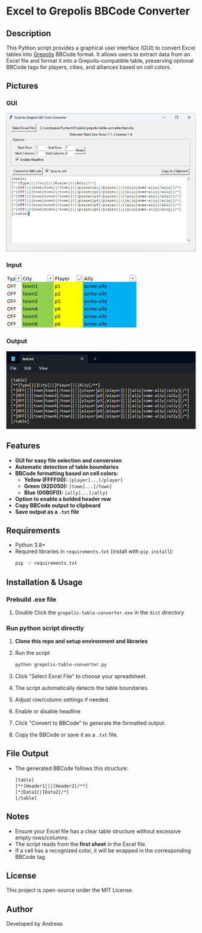 # Excel to Grepolis BBCode Converter

## Description
This Python script provides a graphical user interface (GUI) to convert Excel tables into [Grepolis](https://en.grepolis.com/) BBCode format. It allows users to extract data from an Excel file and format it into a Grepolis-compatible table, preserving optional BBCode tags for players, cities, and alliances based on cell colors.

## Pictures
### GUI
![GUI_example.png](doc%2FGUI_example.png)
### Input
![excel_input_example.png](doc%2FExcel_input_example.png)
### Output
![txt_output_example.png](doc%2Ftxt_output_example.png)
## Features
- **GUI for easy file selection and conversion**
- **Automatic detection of table boundaries**
- **BBCode formatting based on cell colors:**
  - **Yellow (FFFF00):** `[player]...[/player]`
  - **Green (92D050):** `[town]...[/town]`
  - **Blue (00B0F0):** `[ally]...[/ally]`
- **Option to enable a bolded header row**
- **Copy BBCode output to clipboard**
- **Save output as a `.txt` file**

## Requirements
- Python 3.8+
- Required libraries in `requirements.txt` (install with `pip install`):
  ```sh
  pip -r requirements.txt
  ```

## Installation & Usage
### Prebuild .exe file
1. Double Click the `grepolis-table-converter.exe` in the `dist` directory
### Run python script directly
1. **Clone this repo and setup environment and libraries**
   
2. Run the script
   ```sh
   python grepolis-table-converter.py
   ```
3. Click "Select Excel File" to choose your spreadsheet.
4. The script automatically detects the table boundaries.
5. Adjust row/column settings if needed.
6. Enable or disable headline
7. Click "Convert to BBCode" to generate the formatted output.
8. Copy the BBCode or save it as a `.txt` file.

## File Output
- The generated BBCode follows this structure:
  ```
  [table]
  [**]Header1[||]Header2[/**]
  [*]Data1[|]Data2[/*]
  [/table]
  ```

## Notes
- Ensure your Excel file has a clear table structure without excessive empty rows/columns.
- The script reads from the **first sheet** in the Excel file.
- If a cell has a recognized color, it will be wrapped in the corresponding BBCode tag.

## License
This project is open-source under the MIT License.

## Author
Developed by Andreas